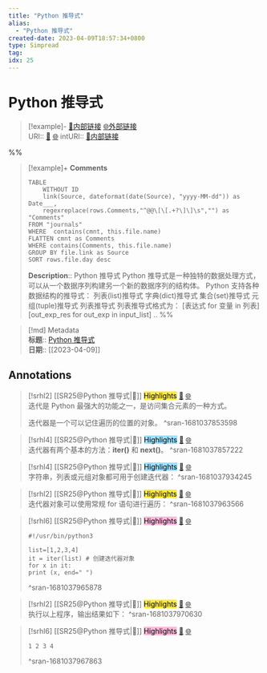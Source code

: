 ```yaml
---
title: "Python 推导式"
alias: 
  - "Python 推导式"
created-date: 2023-04-09T18:57:34+0800
type: Simpread
tag: 
idx: 25
---
```


# Python 推导式

> [!example]- [🧷内部链接](<http://localhost:7026/unread/25>) [🌐外部链接](<https://www.runoob.com/python3/python3-iterator-generator.html>)    
> URI:: [🧷](<http://localhost:7026/unread/25>) [🌐](<https://www.runoob.com/python3/python3-iterator-generator.html>) 
> intURI:: [🧷内部链接](<http://localhost:7026/reading/25>)

%%
> [!example]+ **Comments**  
> ```dataview
> TABLE 
>     WITHOUT ID
>     link(Source, dateformat(date(Source), "yyyy-MM-dd")) as Date___, 
>     regexreplace(rows.Comments,"^@@\[\[.+?\]\]\s","") as "Comments"
> FROM "journals"
> WHERE  contains(cmnt, this.file.name)
> FLATTEN cmnt as Comments
> WHERE contains(Comments, this.file.name)
> GROUP BY file.link as Source
> SORT rows.file.day desc
> ```
>  **Description**:: Python 推导式  Python 推导式是一种独特的数据处理方式，可以从一个数据序列构建另一个新的数据序列的结构体。 Python 支持各种数据结构的推导式：     列表(list)推导式   字典(dict)推导式   集合(set)推导式   元组(tuple)推导式     列表推导式 列表推导式格式为： [表达式 for 变量 in 列表]  [out_exp_res for out_exp in input_list] ..
%%

> [!md] Metadata  
> **标题**:: [Python 推导式](https://www.runoob.com/python3/python3-iterator-generator.html)  
> **日期**:: [[2023-04-09]]  

## Annotations


> [!srhl2] [[SR25@Python 推导式|📄]] <mark style="background-color: #ffeb3b">Highlights</mark> [🧷](<http://localhost:7026/unread/25#id=1681037853598>) [🌐](<http://localhost:7026/reading/25#id=1681037853598>)   
> 迭代是 Python 最强大的功能之一，是访问集合元素的一种方式。
> 
> 迭代器是一个可以记住遍历的位置的对象。
> ^sran-1681037853598
 
> [!srhl4] [[SR25@Python 推导式|📄]] <mark style="background-color: #a1e0ff">Highlights</mark> [🧷](<http://localhost:7026/unread/25#id=1681037857222>) [🌐](<http://localhost:7026/reading/25#id=1681037857222>)   
> 迭代器有两个基本的方法：**iter()** 和 **next()**。
> ^sran-1681037857222
 
> [!srhl4] [[SR25@Python 推导式|📄]] <mark style="background-color: #a1e0ff">Highlights</mark> [🧷](<http://localhost:7026/unread/25#id=1681037934245>) [🌐](<http://localhost:7026/reading/25#id=1681037934245>)   
> 字符串，列表或元组对象都可用于创建迭代器：
> ^sran-1681037934245
 
> [!srhl2] [[SR25@Python 推导式|📄]] <mark style="background-color: #ffeb3b">Highlights</mark> [🧷](<http://localhost:7026/unread/25#id=1681037963566>) [🌐](<http://localhost:7026/reading/25#id=1681037963566>)   
> 迭代器对象可以使用常规 for 语句进行遍历：
> ^sran-1681037963566
 
> [!srhl6] [[SR25@Python 推导式|📄]] <mark style="background-color: #ffb7da">Highlights</mark> [🧷](<http://localhost:7026/unread/25#id=1681037965878>) [🌐](<http://localhost:7026/reading/25#id=1681037965878>)   
> ```  
> #!/usr/bin/python3  
>   
> list=[1,2,3,4]  
> it = iter(list) # 创建迭代器对象  
> for x in it:  
> print (x, end=" ")  
> ```
> ^sran-1681037965878
 
> [!srhl2] [[SR25@Python 推导式|📄]] <mark style="background-color: #ffeb3b">Highlights</mark> [🧷](<http://localhost:7026/unread/25#id=1681037970630>) [🌐](<http://localhost:7026/reading/25#id=1681037970630>)   
> 执行以上程序，输出结果如下：
> ^sran-1681037970630
 
> [!srhl6] [[SR25@Python 推导式|📄]] <mark style="background-color: #ffb7da">Highlights</mark> [🧷](<http://localhost:7026/unread/25#id=1681037967863>) [🌐](<http://localhost:7026/reading/25#id=1681037967863>)   
> ```  
> 1 2 3 4  
> ```
> ^sran-1681037967863
 
 